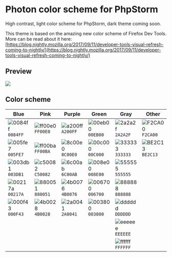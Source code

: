 # Photon color scheme for PhpStorm

High contrast, light color scheme for PhpStorm, dark theme coming soon.

This theme is based on the amazing new color scheme of Firefox Dev Tools. More can be read about it here:  [https://blog.nightly.mozilla.org/2017/09/11/developer-tools-visual-refresh-coming-to-nightly/](https://blog.nightly.mozilla.org/2017/09/11/developer-tools-visual-refresh-coming-to-nightly/)

## Preview

![](./preview-light.png)

## Color scheme

| Blue                                                                 | Pink                                                                 | Purple                                                               | Green                                                                | Gray                                                                 | Other                                                                |
|----------------------------------------------------------------------|----------------------------------------------------------------------|----------------------------------------------------------------------|----------------------------------------------------------------------|----------------------------------------------------------------------|----------------------------------------------------------------------|
| ![0084ff](https://dummyimage.com/15x15/0084ff/0084ff.png) `0084FF` | ![ff00e0](https://dummyimage.com/15x15/ff00e0/ff00e0.png) `FF00E0` | ![a200ff](https://dummyimage.com/15x15/a200ff/a200ff.png) `A200FF` | ![00eb00](https://dummyimage.com/15x15/00eb00/00eb00.png) `00EB00` | ![2a2a2f](https://dummyimage.com/15x15/2a2a2f/2a2a2f.png) `2A2A2F` | ![F2CA00](https://dummyimage.com/15x15/F2CA00/F2CA00.png) `F2CA00` |
| ![005fe7](https://dummyimage.com/15x15/005fe7/005fe7.png) `005FE7` | ![ff00ba](https://dummyimage.com/15x15/ff00ba/ff00ba.png) `FF00BA` | ![8c00e0](https://dummyimage.com/15x15/8c00e0/8c00e0.png) `8C00E0` | ![00c000](https://dummyimage.com/15x15/00c000/00c000.png) `00C000` | ![333333](https://dummyimage.com/15x15/333333/333333.png) `333333` | ![BE2C13](https://dummyimage.com/15x15/BE2C13/BE2C13.png) `BE2C13` |
| ![003db1](https://dummyimage.com/15x15/003db1/003db1.png) `003DB1` | ![c50082](https://dummyimage.com/15x15/c50082/c50082.png) `C50082` | ![6c00ab](https://dummyimage.com/15x15/6c00ab/6c00ab.png) `6C00AB` | ![008e00](https://dummyimage.com/15x15/008e00/008e00.png) `008E00` | ![555555](https://dummyimage.com/15x15/555555/555555.png) `555555` |                                                                      |
| ![00217a](https://dummyimage.com/15x15/00217a/00217a.png) `00217A` | ![880051](https://dummyimage.com/15x15/880051/880051.png) `880051` | ![4b0076](https://dummyimage.com/15x15/4b0076/4b0076.png) `4B0076` | ![006700](https://dummyimage.com/15x15/006700/006700.png) `006700` | ![888888](https://dummyimage.com/15x15/888888/888888.png) `888888` |                                                                      |
| ![000f43](https://dummyimage.com/15x15/000f43/000f43.png) `000F43` | ![4b0028](https://dummyimage.com/15x15/4b0028/4b0028.png) `4B0028` | ![2a0041](https://dummyimage.com/15x15/2a0041/2a0041.png) `2A0041` | ![003800](https://dummyimage.com/15x15/003800/003800.png) `003800` | ![dddddd](https://dummyimage.com/15x15/dddddd/dddddd.png) `DDDDDD` |                                                                      |
|                                                                      |                                                                      |                                                                      |                                                                      | ![eeeeee](https://dummyimage.com/15x15/eeeeee/eeeeee.png) `EEEEEE` |                                                                      |
|                                                                      |                                                                      |                                                                      |                                                                      | ![ffffff](https://dummyimage.com/15x15/ffffff/ffffff.png) `FFFFFF` |                                                                      |
